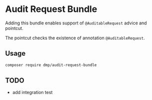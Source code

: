 # Audit Request Bundle

Adding this bundle enables support of `@AuditableRequest` advice and pointcut.

The pointcut checks the existence of annotation `@AuditableRequest`.

## Usage
```bash
composer require dmp/audit-request-bundle
```

## TODO
* add integration test
